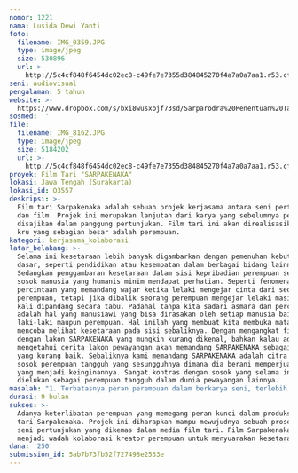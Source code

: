 ```yaml
---
nomor: 1221
nama: Lusida Dewi Yanti
foto:
  filename: IMG_0359.JPG
  type: image/jpeg
  size: 530896
  url: >-
    http://5c4cf848f6454dc02ec8-c49fe7e7355d384845270f4a7a0a7aa1.r53.cf2.rackcdn.com/756f1aee-6e70-499a-88e7-35835aa75559/IMG_0359.JPG
seni: audiovisual
pengalaman: 5 tahun
website: >-
  https://www.dropbox.com/s/bxi8wusxbjf73sd/Sarparodra%20Penentuan%20Ta%20Fajar%208%20April%202015%20convert.m4v?dl=0
sosmed: ''
file:
  filename: IMG_8162.JPG
  type: image/jpeg
  size: 5184202
  url: >-
    http://5c4cf848f6454dc02ec8-c49fe7e7355d384845270f4a7a0a7aa1.r53.cf2.rackcdn.com/437ee499-e867-49ed-9803-22f9f965a9a4/IMG_8162.JPG
proyek: Film Tari "SARPAKENAKA"
lokasi: Jawa Tengah (Surakarta)
lokasi_id: Q3557
deskripsi: >-
  Film tari Sarpakenaka adalah sebuah projek kerjasama antara seni pertunjukan
  dan film. Projek ini merupakan lanjutan dari karya yang sebelumnya pernah
  disajikan dalam panggung pertunjukan. Film tari ini akan direalisasikan dengan
  kru yang sebagian besar adalah perempuan. 
kategori: kerjasama_kolaborasi
latar_belakang: >-
  Selama ini kesetaraan lebih banyak digambarkan dengan pemenuhan kebutuhan
  dasar, seperti pendidikan atau kesempatan dalam berbagai bidang lainnya.
  Sedangkan penggambaran kesetaraan dalam sisi kepribadian perempuan sebagai
  sosok manusia yang humanis minim mendapat perhatian. Seperti fenomena dalam
  percintaan yang memandang wajar ketika lelaki mengejar cinta dari seorang
  perempuan, tetapi jika dibalik seorang perempuan mengejar lelaki masih kerap
  kali dipandang secara tabu. Padahal tanpa kita sadari asmara dan percintaan
  adalah hal yang manusiawi yang bisa dirasakan oleh setiap manusia baik itu
  laki-laki maupun perempuan. Hal inilah yang membuat kita membuka mata dan
  mencoba melihat kesetaraan pada sisi sebaliknya. Dengan mengangkat film tari
  dengan lakon SARPAKENAKA yang mungkin kurang dikenal, bahkan kalau ada yang
  mengetahui cerita lakon pewayangan akan memandang SARPAKENAKA sebagai tokoh
  yang kurang baik. Sebaliknya kami memandang SARPAKENAKA adalah citra diri dari
  sosok perempuan tangguh yang sesungguhnya dimana dia berani memperjuangkan apa
  yang menjadi keinginannya. Sangat kontras dengan sosok yang selama ini
  dielukan sebagai perempuan tangguh dalam dunia pewayangan lainnya.
masalah: "1. Terbatasnya peran perempuan dalam berkarya seni, terlebih dalam bidang audiovisual kerap kali perempuan hanya duduk ditataran managerial dan penulisan naskah sehingga hal ini digunakan sebagai pembuka kesempatan bagi perempuan untuk berkarya sesuai dengan kapasistas dan bidang seni yang telah di geluti. \r\n2. Minimnya eksplorasi mengenai kesetaraan gender yang selama ini hanya dipandang melalui sisi pemenuhan kebutuhan dasar seperti pendidikan dan kesempatan bekerja akan dihadirkan dengan sudut pandang yang berbeda melalui jalinan cerita yang disajikan dalam film tari SARPAKENAKA."
durasi: 9 bulan
sukses: >-
  Adanya keterlibatan perempuan yang memegang peran kunci dalam produksi film
  tari Sarpakenaka. Projek ini diharapkan mampu mewujudnya sebuah proses kreatif
  seni pertunjukan yang dikemas dalam media film tari. Film Sarpakenaka, juga
  menjadi wadah kolaborasi kreator perempuan untuk menyuarakan kesetaraan.
dana: '250'
submission_id: 5ab7b73fb52f727498e2533e
---
```

